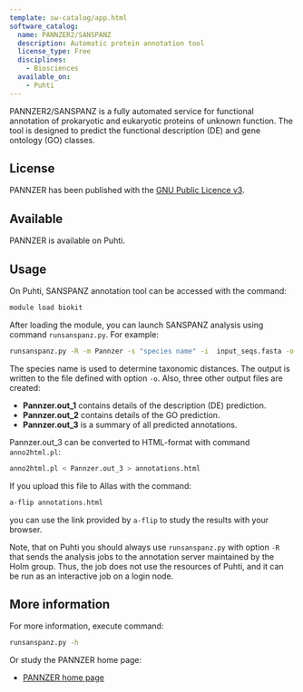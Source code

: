 ```yaml
---
template: sw-catalog/app.html
software_catalog:
  name: PANNZER2/SANSPANZ
  description: Automatic protein annotation tool
  license_type: Free
  disciplines:
    - Biosciences
  available_on:
    - Puhti
---
```


PANNZER2/SANSPANZ is a fully automated service for functional annotation 
of prokaryotic and eukaryotic proteins of unknown function. The tool is 
designed to predict the functional description (DE) and gene ontology (GO) classes. 

## License

PANNZER has been published with the [GNU Public Licence v3](https://www.gnu.org/licenses/gpl-3.0.html).

## Available

PANNZER is available on Puhti.

## Usage

On Puhti, SANSPANZ annotation tool can be accessed with the command:

```bash
module load biokit
```

After loading the module, you can launch SANSPANZ analysis using command `runsanspanz.py`. For example:

```bash
runsanspanz.py -R -m Pannzer -s "species name" -i  input_seqs.fasta -o results.csv
```

The species name is used to determine taxonomic distances. 
The output is written to the file defined with option `-o`. Also, three other output files are created:

* **Pannzer.out_1** contains details of the description (DE) prediction.
* **Pannzer.out_2** contains details of the GO prediction.
* **Pannzer.out_3** is a summary of all predicted annotations.

Pannzer.out_3 can be converted to HTML-format with command `anno2html.pl`:

```bash
anno2html.pl < Pannzer.out_3 > annotations.html
```

If you upload this file to Allas with the command:

```bash
a-flip annotations.html
```

you can use the link provided by `a-flip` to study the results with your browser.

Note, that on Puhti you should always use `runsanspanz.py` with option `-R` that sends the
analysis jobs to the annotation server maintained by the Holm group. Thus, the job does not use 
the resources of Puhti, and it can be run as an interactive job on a login node.

## More information

For more information, execute command:

```bash
runsanspanz.py -h
```

Or study the PANNZER home page:

* [PANNZER home page](http://ekhidna2.biocenter.helsinki.fi/sanspanz/)
